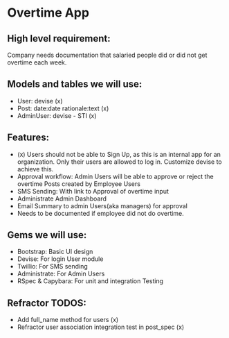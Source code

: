 # Overtime App   

## High level requirement: 
Company needs documentation that salaried people did or did not get overtime each week. 

## Models and tables we will use:   
* User: devise (x)
* Post: date:date rationale:text (x)
* AdminUser: devise - STI (x) 

## Features:   
* (x) Users should not be able to Sign Up, as this is an internal app for an organization. Only their users are allowed to log in. Customize devise to achieve this.
* Approval workflow: Admin Users will be able to approve or reject the overtime Posts created by Employee Users
* SMS Sending: With link to Approval of overtime input
* Administrate Admin Dashboard
* Email Summary to admin Users(aka managers) for approval
* Needs to be documented if employee did not do overtime.   

## Gems we will use:   
* Bootstrap: Basic UI design
* Devise: For login User module
* Twillio: For SMS sending
* Administrate: For Admin Users
* RSpec & Capybara: For unit and integration Testing


## Refractor TODOS:   
- Add full_name method for users (x)
- Refractor user association integration test in post_spec (x)
